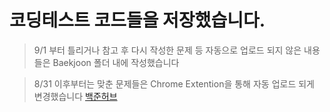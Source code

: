 # 코딩테스트 코드들을 저장했습니다.

> 9/1 부터 틀리거나 참고 후 다시 작성한 문제 등 자동으로 업로드 되지 않은 내용들은 Baekjoon 폴더 내에 작성했습니다   

> 8/31 이후부터는 맞춘 문제들은 Chrome Extention을 통해 자동 업로드 되게 변경했습니다
[백준허브](https://chrome.google.com/webstore/detail/%EB%B0%B1%EC%A4%80%ED%97%88%EB%B8%8Cbaekjoonhub/ccammcjdkpgjmcpijpahlehmapgmphmk?hl=ko,"BaekjoonHub")



